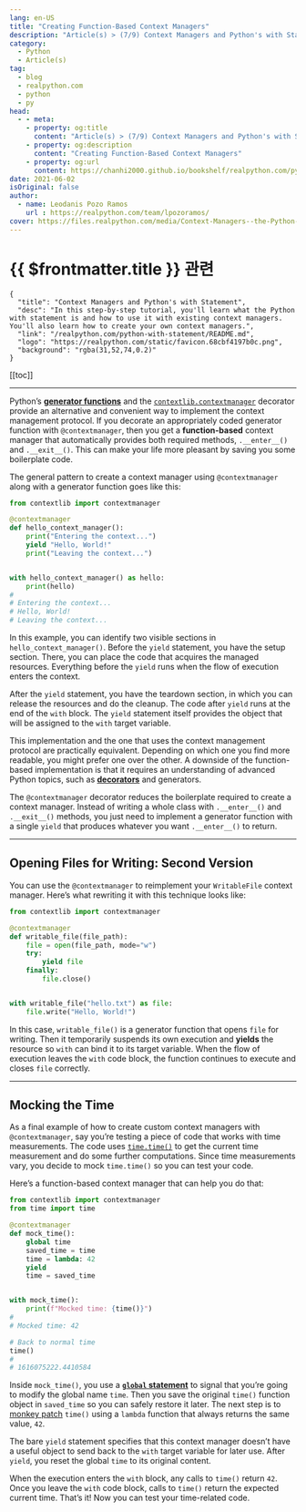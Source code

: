 ```yaml
---
lang: en-US
title: "Creating Function-Based Context Managers"
description: "Article(s) > (7/9) Context Managers and Python's with Statement"
category:
  - Python
  - Article(s)
tag:
  - blog
  - realpython.com
  - python
  - py
head:
  - - meta:
    - property: og:title
      content: "Article(s) > (7/9) Context Managers and Python's with Statement"
    - property: og:description
      content: "Creating Function-Based Context Managers"
    - property: og:url
      content: https://chanhi2000.github.io/bookshelf/realpython.com/python-with-statement/creating-function-based-context-managers.html
date: 2021-06-02
isOriginal: false
author:
  - name: Leodanis Pozo Ramos
    url : https://realpython.com/team/lpozoramos/
cover: https://files.realpython.com/media/Context-Managers--the-Python-with-Statement_Watermarked.3774ffbe2514.jpg
---
```


# {{ $frontmatter.title }} 관련

```component VPCard
{
  "title": "Context Managers and Python's with Statement",
  "desc": "In this step-by-step tutorial, you'll learn what the Python with statement is and how to use it with existing context managers. You'll also learn how to create your own context managers.",
  "link": "/realpython.com/python-with-statement/README.md",
  "logo": "https://realpython.com/static/favicon.68cbf4197b0c.png",
  "background": "rgba(31,52,74,0.2)"
}
```

[[toc]]

---

<SiteInfo
  name="Context Managers and Python's with Statement"
  desc="In this step-by-step tutorial, you'll learn what the Python with statement is and how to use it with existing context managers. You'll also learn how to create your own context managers."
  url="https://realpython.com/python-with-statement#creating-function-based-context-managers"
  logo="https://realpython.com/static/favicon.68cbf4197b0c.png"
  preview="https://files.realpython.com/media/Context-Managers--the-Python-with-Statement_Watermarked.3774ffbe2514.jpg"/>

Python’s [**generator functions**](/realpython.com/introduction-to-python-generators.md) and the [<VPIcon icon="fa-brands fa-python"/>`contextlib.contextmanager`](https://docs.python.org/3/library/contextlib.html#contextlib.contextmanager) decorator provide an alternative and convenient way to implement the context management protocol. If you decorate an appropriately coded generator function with `@contextmanager`, then you get a **function-based** context manager that automatically provides both required methods, `.__enter__()` and `.__exit__()`. This can make your life more pleasant by saving you some boilerplate code.

The general pattern to create a context manager using `@contextmanager` along with a generator function goes like this:

```py
from contextlib import contextmanager

@contextmanager
def hello_context_manager():
    print("Entering the context...")
    yield "Hello, World!"
    print("Leaving the context...")


with hello_context_manager() as hello:
    print(hello)
# 
# Entering the context...
# Hello, World!
# Leaving the context...
```

In this example, you can identify two visible sections in `hello_context_manager()`. Before the `yield` statement, you have the setup section. There, you can place the code that acquires the managed resources. Everything before the `yield` runs when the flow of execution enters the context.

After the `yield` statement, you have the teardown section, in which you can release the resources and do the cleanup. The code after `yield` runs at the end of the `with` block. The `yield` statement itself provides the object that will be assigned to the `with` target variable.

This implementation and the one that uses the context management protocol are practically equivalent. Depending on which one you find more readable, you might prefer one over the other. A downside of the function-based implementation is that it requires an understanding of advanced Python topics, such as [**decorators**](/realpython.com/primer-on-python-decorators.md) and generators.

The `@contextmanager` decorator reduces the boilerplate required to create a context manager. Instead of writing a whole class with `.__enter__()` and `.__exit__()` methods, you just need to implement a generator function with a single `yield` that produces whatever you want `.__enter__()` to return.

---

## Opening Files for Writing: Second Version

You can use the `@contextmanager` to reimplement your `WritableFile` context manager. Here’s what rewriting it with this technique looks like:

```py :collapsed-lines
from contextlib import contextmanager

@contextmanager
def writable_file(file_path):
    file = open(file_path, mode="w")
    try:
        yield file
    finally:
        file.close()


with writable_file("hello.txt") as file:
    file.write("Hello, World!")

```

In this case, `writable_file()` is a generator function that opens `file` for writing. Then it temporarily suspends its own execution and **yields** the resource so `with` can bind it to its target variable. When the flow of execution leaves the `with` code block, the function continues to execute and closes `file` correctly.

---

## Mocking the Time

As a final example of how to create custom context managers with `@contextmanager`, say you’re testing a piece of code that works with time measurements. The code uses [<VPIcon icon="fa-brands fa-python"/>`time.time()`](https://docs.python.org/3/library/time.html#time.time) to get the current time measurement and do some further computations. Since time measurements vary, you decide to mock `time.time()` so you can test your code.

Here’s a function-based context manager that can help you do that:

```py
from contextlib import contextmanager
from time import time

@contextmanager
def mock_time():
    global time
    saved_time = time
    time = lambda: 42
    yield
    time = saved_time


with mock_time():
    print(f"Mocked time: {time()}")
# 
# Mocked time: 42

# Back to normal time
time()
#
# 1616075222.4410584
```

Inside `mock_time()`, you use a [**`global` statement**](/realpython.com/python-scope-legb-rule.md#the-global-statement) to signal that you’re going to modify the global name `time`. Then you save the original `time()` function object in `saved_time` so you can safely restore it later. The next step is to [<VPIcon icon="fa-brands fa-wikipedia-w"/>monkey patch](https://en.wikipedia.org/wiki/Monkey_patch) `time()` using a `lambda` function that always returns the same value, `42`.

The bare `yield` statement specifies that this context manager doesn’t have a useful object to send back to the `with` target variable for later use. After `yield`, you reset the global `time` to its original content.

When the execution enters the `with` block, any calls to `time()` return `42`. Once you leave the `with` code block, calls to `time()` return the expected current time. That’s it! Now you can test your time-related code.
